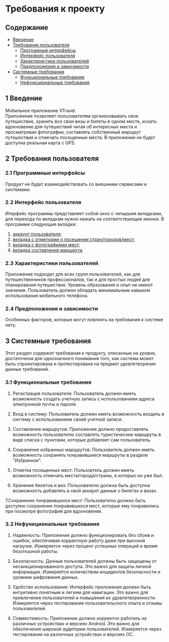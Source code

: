 # ﻿Требования к проекту
## Содержание
- [Введение](#1_введение)
- [Требования пользователя](#https://github.com/nstprkp/XTravel/blob/main/docks/SRS.md#2-%D1%82%D1%80%D0%B5%D0%B1%D0%BE%D0%B2%D0%B0%D0%BD%D0%B8%D1%8F-%D0%BF%D0%BE%D0%BB%D1%8C%D0%B7%D0%BE%D0%B2%D0%B0%D1%82%D0%B5%D0%BB%D1%8F)
   - [Програмные интерфейсы](#2.1_програмные_интерфейсы)
   - [Интерфейс пользователя](#2.2_интерфейс_пользователя)
   - [Характеристики пользователей](#2.3_характеристики_пользователей)
   - [Предположения и зависимости](#2.4_предположения_и_зависимости)
- [Системные требования](#3_cистемные_требования)
   - [Функциональные требования](#3.1_функциональные_требования)
   - [Нефункциональные требования](#3.2_нефункциональные_требования)

## 1 Введение

Мобильное приложение XTravel.  
Приложение  позволяет  пользователям  организовывать  свое путешествие, хранить все свои визы и билеты в одном месте, искать вдохновение  для  путешествий  читая  об  интересных  места  и просматривая  фотографии,  составлять  собственный  маршрут путешествия и отмечать посещенные места. 
В приложении не будет доступна реальная карта с GPS. 

## 2 Требования пользователя

### 2.1 Программные интерфейсы 

Продукт не будет взаимодействовать со внешними сервисами и системами. 

### 2.2 Интерфейс пользователя 

Итерфейс программы представляет собой окно с четырьмя вкладками, для перехода по вкладкам нужно нажать на соответствующие иконки. В программе следующие вкладки: 

1) [аккаунт пользователя](mockups/account.png);  
2) [вкладка с отметками о посещении стран/городов/мест](mockups/visited.png);  
3) [вкладка с фотографиями мест](mockups/pictures.png); 
4) [вкладка составления маршрута](mockups/track.png).
   
### 2.3 Характеристики пользователей 

Приложение подходит для всех групп пользователей, как для путешественников профессионалов, так и для простых людей для планирования путешествия. Уровень образования и опыт не имеют значения. Пользователь должен обладать минимальным навыком использования мобильного телефона. 

### 2.4 Предположения и зависимости 

Особенных факторов, которые могут повлиять на требования к системе нету. 

## 3 Системные требования 

Этот раздел содержит требования к продукту, описанные на уровне, достаточном для однозначного понимания того, как система может быть спроектирована и протестирована на предмет удовлетворения данных требований. 

### 3.1 Функциональные требования 
1. Регистрация пользователя: Пользователь должен иметь возможность создать учетную запись с использованием адреса электронной почты и пароля. 

2. Вход в систему: Пользователь должен иметь возможность входить в систему с использованием своей учетной записи. 

3. Составление маршрутов: Приложение должно предоставлять возможность пользователю составлять туристические маршруты в виде списка с пунктами, которые добавляет сам пользователь. 

4. Сохранение избранных маршрутов: Пользователь должен иметь возможность сохранять понравившиеся маршруты в разделе "Избранное". 

5. Отметка посещенных мест: Пользовтель должен иметь возможность отмечать места/города/страны, в которых он уже был. 

6. Хранение билетов и виз: Пользователю должна быть доступна возможность добавлять в свой аккаунт данные о билетах и визах. 

7.Сохранение понравившихся мест: Пользователю должно быть доступно сохранение понравившихся мест, которые ему понравились при посмотре фотографий для вдохновения. 

### 3.2 Нефункциональные требования 

1. Надежность: Приложение должно функционировать без сбоев и ошибок, обеспечивая корректную работу даже при высокой нагрузке. Измеряется через процент успешных операций и время безотказной работы. 

2. Безопасность: Данные пользователей должны быть защищены от несанкционированного доступа. Это важно для защиты личной информации. Измеряется количеством инцидентов безопасности и уровнем шифрования данных. 

3. Удобство использования: Интерфейс приложения должен быть интуитивно понятным и легким для навигации. Это важно для привлечения пользователей и повышения их удовлетворенности. Измеряется через тестирование пользовательского опыта и отзывы пользователей. 

4. Совместимость: Приложение должно корректно работать на различных устройствах и версиях Android. Это важно для обеспечения широкой аудитории пользователей. Измеряется через тестирование на различных устройствах и версиях ОС. 
